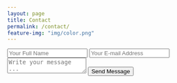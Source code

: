 ```yaml
---
layout: page
title: Contact
permalink: /contact/
feature-img: "img/color.png"
---
```




<form action="https://getsimpleform.com/messages?form_api_token=5cd9eff00241f57a77890fb9c3a3fe95" method="post">
  <!-- the redirect_to is optional, the form will redirect to the referrer on submission -->
  <input type='hidden' name='redirect_to' value='http://kthomz34.github.io/portfolio-iro/thank-you/' />
  <input type='text' name='name' placeholder='Your Full Name' />
  <input type='email' name='email' placeholder='Your E-mail Address' />
  <textarea name='message' placeholder='Write your message ...'></textarea>
  <input type='submit' value='Send Message' />
</form>